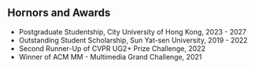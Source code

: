 ## Hornors and Awards

<ul style="margin:0 0 5px;">
  <li>Postgraduate Studentship, City University of Hong Kong, 2023 - 2027</autocolor></a></li>
  <li>Outstanding Student Scholarship, Sun Yat-sen University, 2019 - 2022</autocolor></a></li>
  <li>Second Runner-Up of CVPR UG2+ Prize Challenge, 2022</autocolor></a></li>
  <li>Winner of ACM MM - Multimedia Grand Challenge, 2021</autocolor></a></li>    
</ul>
